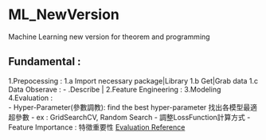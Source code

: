 # ML_NewVersion
Machine Learning new version for theorem and programming


## Fundamental : 
1.Prepocessing :
    1.a Import necessary package|Library
    1.b Get|Grab data 
    1.c Data Obserave : 
        - .Describe | 
2.Feature Engineering : 
3.Modeling  
4.Evaluation :     
    - Hyper-Parameter(參數調教): find the best hyper-parameter 找出各模型最適超參數
        - ex :  GridSearchCV, Random Search
    - 調整LossFunction計算方式
    - Feature Importance : 特徵重要性
[Evaluation Reference](https://ntudac.medium.com/python-%E6%A9%9F%E5%99%A8%E5%AD%B8%E7%BF%92-%E4%BA%A4%E5%8F%89%E9%A9%97%E8%AD%89%E8%88%87%E8%B6%85%E5%8F%83%E6%95%B8%E8%AA%BF%E6%95%B4-69a752cb6f65)

